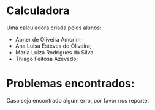 # Calculadora

Uma calculadora criada pelos alunos:

* Abner de Oliveira Amorim;
* Ana Luisa Esteves de Oliveira;
* Maria Luiza Rodrigues da Silva
* Thiago Feitosa Azevedo;

# Problemas encontrados:

Caso seja encontrado algum erro, por favor nos reporte.
